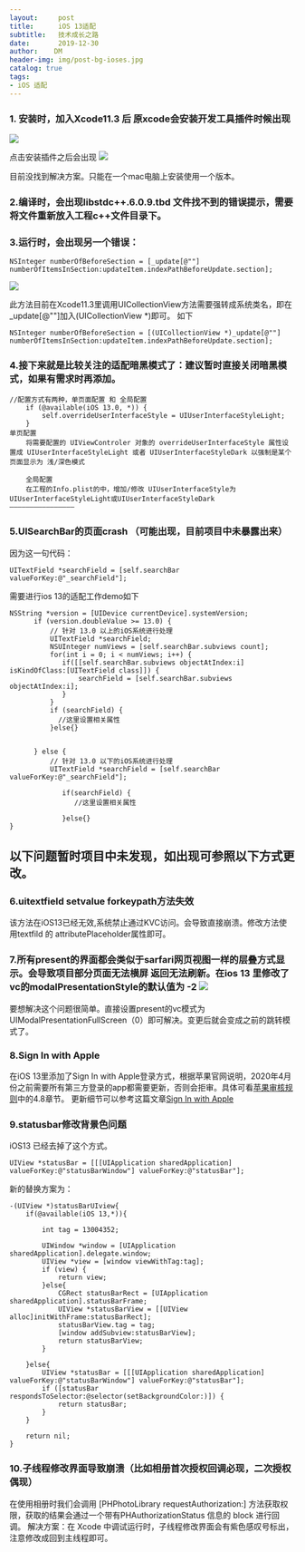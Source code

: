```yaml
---
layout:     post
title:      iOS 13适配
subtitle:   技术成长之路
date:       2019-12-30
author:    DM
header-img: img/post-bg-ioses.jpg
catalog: true
tags:
- iOS 适配
---
```


### 1. 安装时，加入Xcode11.3 后 原xcode会安装开发工具插件时候出现
![](https://img2018.cnblogs.com/blog/678938/201912/678938-20191231105753398-1780153869.png)

点击安装插件之后会出现
![](https://img2018.cnblogs.com/blog/678938/201912/678938-20191231105814831-1466852825.jpg)

目前没找到解决方案。只能在一个mac电脑上安装使用一个版本。
### 2.编译时，会出现libstdc++.6.0.9.tbd 文件找不到的错误提示，需要将文件重新放入工程c++文件目录下。
### 3.运行时，会出现另一个错误：
```
NSInteger numberOfBeforeSection = [_update[@""] numberOfItemsInSection:updateItem.indexPathBeforeUpdate.section];

```
![](https://img2018.cnblogs.com/blog/678938/201912/678938-20191231105826322-1765389393.jpg)

此方法目前在Xcode11.3里调用UICollectionView方法需要强转成系统类名，即在_update[@""]加入(UICollectionView *)即可。
如下
```
NSInteger numberOfBeforeSection = [(UICollectionView *)_update[@""] numberOfItemsInSection:updateItem.indexPathBeforeUpdate.section];
```
### 4.接下来就是比较关注的适配暗黑模式了：建议暂时直接关闭暗黑模式，如果有需求时再添加。
```
//配置方式有两种，单页面配置 和 全局配置
    if (@available(iOS 13.0, *)) {
        self.overrideUserInterfaceStyle = UIUserInterfaceStyleLight;
    }
单页配置
    将需要配置的 UIViewControler 对象的 overrideUserInterfaceStyle 属性设置成 UIUserInterfaceStyleLight 或者 UIUserInterfaceStyleDark 以强制是某个页面显示为 浅/深色模式
 
    全局配置
    在工程的Info.plist的中，增加/修改 UIUserInterfaceStyle为UIUserInterfaceStyleLight或UIUserInterfaceStyleDark
————————————————
```
### 5.UISearchBar的页面crash （可能出现，目前项目中未暴露出来）
因为这一句代码：
```
UITextField *searchField = [self.searchBar valueForKey:@"_searchField"];
```
需要进行ios 13的适配工作demo如下
```
NSString *version = [UIDevice currentDevice].systemVersion;
      if (version.doubleValue >= 13.0) {
          // 针对 13.0 以上的iOS系统进行处理
          UITextField *searchField;
          NSUInteger numViews = [self.searchBar.subviews count];
          for(int i = 0; i < numViews; i++) {
             if([[self.searchBar.subviews objectAtIndex:i] isKindOfClass:[UITextField class]]) {
                 searchField = [self.searchBar.subviews objectAtIndex:i];
             }
          }
          if (searchField) {
            //这里设置相关属性
          }else{}
         
 
      } else {
          // 针对 13.0 以下的iOS系统进行处理
          UITextField *searchField = [self.searchBar valueForKey:@"_searchField"];
             
             if(searchField) {
                //这里设置相关属性
                 
             }else{}
}
```
## 以下问题暂时项目中未发现，如出现可参照以下方式更改。
### 6.uitextfield  setvalue forkeypath方法失效
该方法在iOS13已经无效,系统禁止通过KVC访问。会导致直接崩溃。修改方法使用textfild 的 attributePlaceholder属性即可。
### 7.所有present的界面都会类似于sarfari网页视图一样的层叠方式显示。会导致项目部分页面无法横屏 返回无法刷新。在ios 13 里修改了vc的modalPresentationStyle的默认值为 -2  ![](https://img2018.cnblogs.com/blog/678938/201912/678938-20191231105912624-529069694.jpg)


要想解决这个问题很简单。直接设置present的vc模式为UIModalPresentationFullScreen（0）即可解决。变更后就会变成之前的跳转模式了。
### 8.Sign In with Apple
在iOS 13里添加了Sign In with Apple登录方式，根据苹果官网说明，2020年4月份之前需要所有第三方登录的app都需要更新，否则会拒审。具体可看[苹果审核规则](https://developer.apple.com/app-store/review/guidelines/#design)中的4.8章节。
更新细节可以参考这篇文章[Sign In with Apple](https://www.jianshu.com/p/e1284bd8c72a)
### 9.statusbar修改背景色问题
iOS13 已经去掉了这个方式。
```
UIView *statusBar = [[[UIApplication sharedApplication] valueForKey:@"statusBarWindow"] valueForKey:@"statusBar"];
```
新的替换方案为：
```
-(UIView *)statusBarUIview{
    if(@available(iOS 13,*)){
        
        int tag = 13004352;
        
        UIWindow *window = [UIApplication sharedApplication].delegate.window;
        UIView *view = [window viewWithTag:tag];
        if (view) {
            return view;
        }else{
            CGRect statusBarRect = [UIApplication sharedApplication].statusBarFrame;
            UIView *statusBarView = [[UIView alloc]initWithFrame:statusBarRect];
            statusBarView.tag = tag;
            [window addSubview:statusBarView];
            return statusBarView;
        }
    
    }else{
        UIView *statusBar = [[[UIApplication sharedApplication] valueForKey:@"statusBarWindow"] valueForKey:@"statusBar"];
        if ([statusBar respondsToSelector:@selector(setBackgroundColor:)]) {
            return statusBar;
        }
    }
    
    return nil;
}
```
### 10.子线程修改界面导致崩溃（比如相册首次授权回调必现，二次授权偶现）
在使用相册时我们会调用 [PHPhotoLibrary requestAuthorization:] 方法获取权限，获取的结果会通过一个带有PHAuthorizationStatus 信息的 block 进行回调。
解决方案：在 Xcode 中调试运行时，子线程修改界面会有紫色感叹号标出，注意修改成回到主线程即可。
